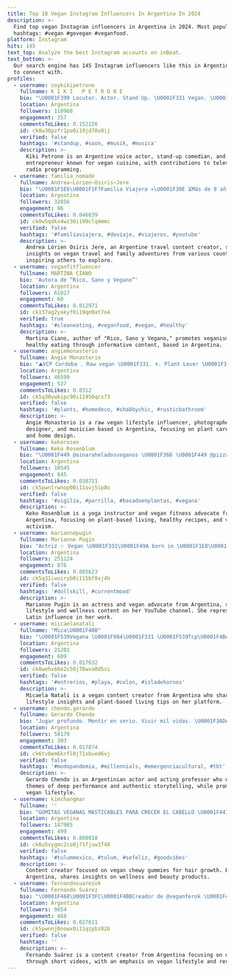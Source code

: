 ```yaml
---
title: Top 10 Vegan Instagram Influencers In Argentina In 2024
description: >-
  Find top vegan Instagram influencers in Argentina in 2024. Most popular
  hashtags: #vegan #govegan #veganfood.
platform: Instagram
hits: 145
text_top: Analyze the best Instagram accounts on inBeat.
text_bottom: >-
  Our search engine has 145 Instagram influencers like this in Argentina for you
  to connect with.
profiles:
  - username: soykikipetrone
    fullname: K I K I   P E T R O N E
    bio: "\U0001F399 Locutor. Actor. Stand Up. \U0001F331 Vegan. \U0001F468\U0001F3FD‍\U0001F373 Emprendedor @tauro.veganfood \U0001F4F2 Streaming @monotributistas_ \U0001F4FA TV @canalnetar \U0001F4FB Radio @dsportsradio"
    location: Argentina
    followers: 110968
    engagement: 357
    commentsToLikes: 0.152226
    id: ck0w30pzfr1po0i19jd78v0ij
    verified: false
    hashtags: '#standup, #soon, #musik, #musica'
    description: >-
      Kiki Petrone is an Argentine voice actor, stand-up comedian, and
      entrepreneur known for vegan cuisine, with contributions to television and
      radio programming.
  - username: familia_nomade
    fullname: Andrea~Lórien~Osiris~Jere
    bio: "\U0001F1E6\U0001F1F7Familia Viajera ✈️\U0001F30E ⏳Más de 8 años viajando sin parar \U0001F30E 9 países \U0001F951Vegan \U0001F4A5\U0001F4A3SUSCRIBITE AL CANAL\U0001F447"
    location: Argentina
    followers: 32856
    engagement: 96
    commentsToLikes: 0.046839
    id: ck0w5qdkx4wz30i199clq4mmc
    verified: false
    hashtags: '#familiaviajera, #deviaje, #viajeros, #youtube'
    description: >-
      Andrea Lórien Osiris Jere, an Argentine travel content creator, shares
      insights on vegan travel and family adventures from various countries,
      inspiring others to explore.
  - username: veganfitfluencer
    fullname: MARTINA CIANO
    bio: 'Autora de “Rico, Sano y Vegano”'
    location: Argentina
    followers: 61027
    engagement: 60
    commentsToLikes: 0.012971
    id: ck137ag2yakyf0i19qm9at7n4
    verified: true
    hashtags: '#cleaneating, #veganfood, #vegan, #healthy'
    description: >-
      Martina Ciano, author of "Rico, Sano y Vegano," promotes veganism and
      healthy eating through informative content, based in Argentina.
  - username: angiemonasterio
    fullname: Angie Monasterio
    bio: "⛰VCP Cordoba . Raw vegan \U0001F331. ✝️. Plant Lover \U0001F33F. DESIGN. Art. \U0001F408 Cat Lady FOTOGRAFA \U0001F4F7 @angiemonasterioph CANTANTE en \U0001F399 @merkabahband Owner @dreadlovearg"
    location: Argentina
    followers: 46599
    engagement: 527
    commentsToLikes: 0.0312
    id: ck5q30vwkipc90i11950qcs73
    verified: false
    hashtags: '#plants, #homedeco, #shabbychic, #rusticbathroom'
    description: >-
      Angie Monasterio is a raw vegan lifestyle influencer, photographer,
      designer, and musician based in Argentina, focusing on plant care, art,
      and home design.
  - username: kekorosen
    fullname: Keko Rosenblum
    bio: "\U0001F449 @ainaraheladosveganos \U0001F366 \U0001F449 @pizzavegana \U0001F355 \U0001F449 @campamentovegano ⛺️ \U0001F449\U0001F3FB Profe Yoga\U0001F549️ \U0001F449\U0001F3FD Vegan Fitness\U0001F4AA \U0001F449\U0001F3FF Activista por los \U0001F414\U0001F437\U0001F404 \U0001F449\U0001F3FF Lic mkt / MBA \U0001F913"
    location: Argentina
    followers: 10545
    engagement: 845
    commentsToLikes: 0.038711
    id: ck5pwnlrwnop00i11ovj5ip8o
    verified: false
    hashtags: '#vigilia, #parrilla, #basadoenplantas, #vegana'
    description: >-
      Keko Rosenblum is a yoga instructor and vegan fitness advocate from
      Argentina, focusing on plant-based living, healthy recipes, and vegan
      activism.
  - username: mariannepugin
    fullname: Marianne Pugin
    bio: "Actriz ✨ Vegan \U0001F331\U0001F49A born in \U0001F1E8\U0001F1F1 raised in \U0001F1E6\U0001F1F7 Rep @latinfluence Mi canal de YouTube:"
    location: Argentina
    followers: 251124
    engagement: 876
    commentsToLikes: 0.005623
    id: ck5q31iwuiryb0i115bf8xj4h
    verified: false
    hashtags: '#dollskill, #currentmood'
    description: >-
      Marianne Pugin is an actress and vegan advocate from Argentina, sharing
      lifestyle and wellness content on her YouTube channel. She represents
      Latin influence in her work.
  - username: miicaelanatali
    fullname: "Mica\U0001F48B"
    bio: "\U0001F539Vegana \U0001F984\U0001F331 \U0001F539Tcp\U0001F4BA \U0001F539Pisciana♓ \U0001F539Modelo\U0001F380 Feet page: @mika.f.nat \U0001F53923, San Miguel,Arg\U0001F4CD \U0001F539️Tik tok miicaelanatali +170k Canjes por dm♡"
    location: Argentina
    followers: 21201
    engagement: 609
    commentsToLikes: 0.017632
    id: ck8wehx66e2s50j78wva0d5si
    verified: false
    hashtags: '#entrerios, #playa, #colon, #isladehornos'
    description: >-
      Micaela Natali is a vegan content creator from Argentina who shares
      lifestyle insights and plant-based living tips on her platform.
  - username: chendo.gerardo
    fullname: Gerardo Chendo
    bio: "Jugar profundo. Mentir en serio. Vivir mil vidas. \U0001F3ADActor. \U0001F4D6Profesor de actuación. \U0001F331Vegano. (☝\U0001F3FBEn orden fluctuante y superpuesto)"
    location: Argentina
    followers: 58179
    engagement: 303
    commentsToLikes: 0.017874
    id: ck6tv8em6krfl0j71xbued6vj
    verified: false
    hashtags: '#modopandemia, #millennials, #emergenciacultural, #tbt'
    description: >-
      Gerardo Chendo is an Argentinian actor and acting professor who explores
      themes of deep performance and authentic storytelling, while promoting a
      vegan lifestyle.
  - username: kimchangmar
    fullname: ''
    bio: "GOMITAS VEGANAS MASTICABLES PARA CRECER EL CABELLO \U0001F447\U0001F3FC\U0001F447\U0001F3FC @sugarpanama"
    location: Argentina
    followers: 147985
    engagement: 499
    commentsToLikes: 0.008018
    id: ck6u5vygmc2co0j71fjuw1f48
    verified: false
    hashtags: '#tulummexico, #tulum, #sefeliz, #goodvibes'
    description: >-
      Content creator focused on vegan chewy gummies for hair growth. Based in
      Argentina, shares insights on wellness and beauty products.
  - username: fernandosuarezok
    fullname: Fernando Suárez
    bio: "\U0001F468\U0001F3FC‍\U0001F4BBCreador de @veganferok \U0001F4CDArgentina \U0001FA90 Subo mi día a día pero en pequeños videos."
    location: Argentina
    followers: 9854
    engagement: 468
    commentsToLikes: 0.027611
    id: ck5pwnnj0nowx0i11qzpbz82b
    verified: false
    hashtags: ''
    description: >-
      Fernando Suárez is a content creator from Argentina focusing on daily life
      through short videos, with an emphasis on vegan lifestyle and recipes.
---
```


